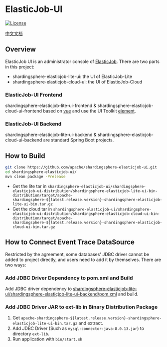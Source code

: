 # ElasticJob-UI

[![License](https://img.shields.io/badge/license-Apache%202-4EB1BA.svg)](https://www.apache.org/licenses/LICENSE-2.0.html)

[中文文档](https://github.com/apache/shardingsphere-elasticjob-ui/blob/master/README_ZH.md)

## Overview

ElasticJob UI is an administrator console of [ElasticJob](http://shardingsphere.apache.org/elasticjob/). There are two
parts in this project:

- shardingsphere-elasticjob-lite-ui: the UI of ElasticJob-Lite
- shardingsphere-elasticjob-cloud-ui: the UI of ElasticJob-Cloud

### ElasticJob-UI Frontend

shardingsphere-elasticjob-lite-ui-frontend & shardingsphere-elasticjob-cloud-ui-frontend based
on [vue](https://github.com/vuejs/vue) and use the UI Toolkit [element](https://github.com/ElemeFE/element).

### ElasticJob-UI Backend

shardingsphere-elasticjob-lite-ui-backend & shardingsphere-elasticjob-cloud-ui-backend are standard Spring Boot
projects.

## How to Build

```bash
git clone https://github.com/apache/shardingsphere-elasticjob-ui.git
cd shardingsphere-elasticjob-ui/
mvn clean package -Prelease
```

- Get the lite tar
  in `shardingsphere-elasticjob-ui/shardingsphere-elasticjob-ui-distribution/shardingsphere-elasticjob-lite-ui-bin-distribution/target/apache-shardingsphere-${latest.release.version}-shardingsphere-elasticjob-lite-ui-bin.tar.gz`
- Get the cloud tar
  in `shardingsphere-elasticjob-ui/shardingsphere-elasticjob-ui-distribution/shardingsphere-elasticjob-cloud-ui-bin-distribution/target/apache-shardingsphere-${latest.release.version}-shardingsphere-elasticjob-cloud-ui-bin.tar.gz`

## How to Connect Event Trace DataSource

Restricted by the agreement, some databases' JDBC driver cannot be added to project directly, and users need to add it
by themselves. There are two ways:

### Add JDBC Driver Dependency to pom.xml and Build

Add JDBC driver dependency
to [shardingsphere-elasticjob-lite-ui/shardingsphere-elasticjob-lite-ui-backend/pom.xml](https://github.com/apache/shardingsphere-elasticjob-ui/blob/master/shardingsphere-elasticjob-lite-ui/shardingsphere-elasticjob-lite-ui-backend/pom.xml)
and build.

### Add JDBC Driver JAR to ext-lib in Binary Distribution Package

1. Get `apache-shardingsphere-${latest.release.version}-shardingsphere-elasticjob-lite-ui-bin.tar.gz` and extract.
2. Add JDBC Driver (Such as `mysql-connector-java-8.0.13.jar`) to directory `ext-lib`.
3. Run application with `bin/start.sh`